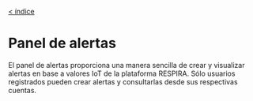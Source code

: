 [< índice](../../README.md)

# Panel de alertas

El panel de alertas proporciona una manera sencilla de crear y visualizar alertas en base a valores IoT de la plataforma RESPIRA. Sólo usuarios registrados pueden crear alertas y consultarlas desde sus respectivas cuentas.

